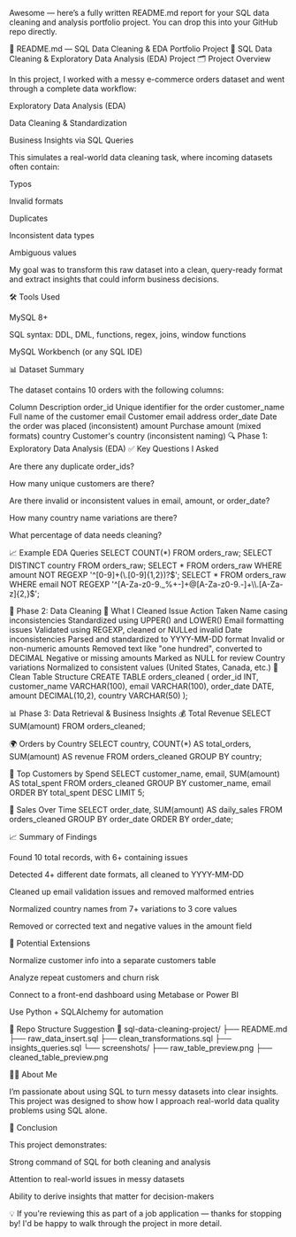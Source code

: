 Awesome — here’s a fully written README.md report for your SQL data cleaning and analysis portfolio project. You can drop this into your GitHub repo directly.

📄 README.md — SQL Data Cleaning & EDA Portfolio Project
🧼 SQL Data Cleaning & Exploratory Data Analysis (EDA) Project
🗂️ Project Overview

In this project, I worked with a messy e-commerce orders dataset and went through a complete data workflow:

Exploratory Data Analysis (EDA)

Data Cleaning & Standardization

Business Insights via SQL Queries

This simulates a real-world data cleaning task, where incoming datasets often contain:

Typos

Invalid formats

Duplicates

Inconsistent data types

Ambiguous values

My goal was to transform this raw dataset into a clean, query-ready format and extract insights that could inform business decisions.

🛠️ Tools Used

MySQL 8+

SQL syntax: DDL, DML, functions, regex, joins, window functions

MySQL Workbench (or any SQL IDE)

📊 Dataset Summary

The dataset contains 10 orders with the following columns:

Column	Description
order_id	Unique identifier for the order
customer_name	Full name of the customer
email	Customer email address
order_date	Date the order was placed (inconsistent)
amount	Purchase amount (mixed formats)
country	Customer's country (inconsistent naming)
🔍 Phase 1: Exploratory Data Analysis (EDA)
✅ Key Questions I Asked

Are there any duplicate order_ids?

How many unique customers are there?

Are there invalid or inconsistent values in email, amount, or order_date?

How many country name variations are there?

What percentage of data needs cleaning?

📈 Example EDA Queries
SELECT COUNT(*) FROM orders_raw;
SELECT DISTINCT country FROM orders_raw;
SELECT * FROM orders_raw WHERE amount NOT REGEXP '^[0-9]+(\\.[0-9]{1,2})?$';
SELECT * FROM orders_raw WHERE email NOT REGEXP '^[A-Za-z0-9._%+-]+@[A-Za-z0-9.-]+\\.[A-Za-z]{2,}$';

🧽 Phase 2: Data Cleaning
🧹 What I Cleaned
Issue	Action Taken
Name casing inconsistencies	Standardized using UPPER() and LOWER()
Email formatting issues	Validated using REGEXP, cleaned or NULLed invalid
Date inconsistencies	Parsed and standardized to YYYY-MM-DD format
Invalid or non-numeric amounts	Removed text like "one hundred", converted to DECIMAL
Negative or missing amounts	Marked as NULL for review
Country variations	Normalized to consistent values (United States, Canada, etc.)
🧱 Clean Table Structure
CREATE TABLE orders_cleaned (
    order_id INT,
    customer_name VARCHAR(100),
    email VARCHAR(100),
    order_date DATE,
    amount DECIMAL(10,2),
    country VARCHAR(50)
);

📊 Phase 3: Data Retrieval & Business Insights
💰 Total Revenue
SELECT SUM(amount) FROM orders_cleaned;

🌍 Orders by Country
SELECT country, COUNT(*) AS total_orders, SUM(amount) AS revenue
FROM orders_cleaned
GROUP BY country;

👤 Top Customers by Spend
SELECT customer_name, email, SUM(amount) AS total_spent
FROM orders_cleaned
GROUP BY customer_name, email
ORDER BY total_spent DESC
LIMIT 5;

📅 Sales Over Time
SELECT order_date, SUM(amount) AS daily_sales
FROM orders_cleaned
GROUP BY order_date
ORDER BY order_date;

📈 Summary of Findings

Found 10 total records, with 6+ containing issues

Detected 4+ different date formats, all cleaned to YYYY-MM-DD

Cleaned up email validation issues and removed malformed entries

Normalized country names from 7+ variations to 3 core values

Removed or corrected text and negative values in the amount field

🔧 Potential Extensions

Normalize customer info into a separate customers table

Analyze repeat customers and churn risk

Connect to a front-end dashboard using Metabase or Power BI

Use Python + SQLAlchemy for automation

📁 Repo Structure Suggestion
📂 sql-data-cleaning-project/
├── README.md
├── raw_data_insert.sql
├── clean_transformations.sql
├── insights_queries.sql
└── screenshots/
    ├── raw_table_preview.png
    ├── cleaned_table_preview.png

🙋‍♂️ About Me

I’m passionate about using SQL to turn messy datasets into clear insights. This project was designed to show how I approach real-world data quality problems using SQL alone.

🏁 Conclusion

This project demonstrates:

Strong command of SQL for both cleaning and analysis

Attention to real-world issues in messy datasets

Ability to derive insights that matter for decision-makers

💡 If you're reviewing this as part of a job application — thanks for stopping by! I'd be happy to walk through the project in more detail.
